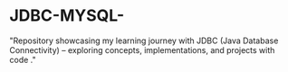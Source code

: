 # JDBC-MYSQL-
"Repository showcasing my learning journey with JDBC (Java Database Connectivity) – exploring concepts, implementations, and projects with code ."
